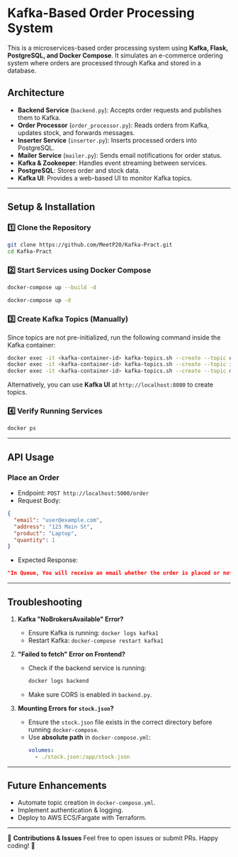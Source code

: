 # Kafka-Based Order Processing System

This is a microservices-based order processing system using **Kafka, Flask, PostgreSQL, and Docker Compose**. It simulates an e-commerce ordering system where orders are processed through Kafka and stored in a database.

## Architecture
- **Backend Service** (`backend.py`): Accepts order requests and publishes them to Kafka.
- **Order Processor** (`order_processor.py`): Reads orders from Kafka, updates stock, and forwards messages.
- **Inserter Service** (`inserter.py`): Inserts processed orders into PostgreSQL.
- **Mailer Service** (`mailer.py`): Sends email notifications for order status.
- **Kafka & Zookeeper**: Handles event streaming between services.
- **PostgreSQL**: Stores order and stock data.
- **Kafka UI**: Provides a web-based UI to monitor Kafka topics.

---

## Setup & Installation

### 1️⃣ Clone the Repository
```bash
git clone https://github.com/MeetP20/Kafka-Pract.git
cd Kafka-Pract
```

### 2️⃣ Start Services using Docker Compose
```bash
docker-compose up --build -d
```
```bash
docker-compose up -d
```

### 3️⃣ Create Kafka Topics (Manually)
Since topics are not pre-initialized, run the following command inside the Kafka container:
```bash
docker exec -it <kafka-container-id> kafka-topics.sh --create --topic ordertopic --bootstrap-server kafka1:9092 --partitions 1 --replication-factor 1
docker exec -it <kafka-container-id> kafka-topics.sh --create --topic insert --bootstrap-server kafka1:9092 --partitions 1 --replication-factor 1
docker exec -it <kafka-container-id> kafka-topics.sh --create --topic mails --bootstrap-server kafka1:9092 --partitions 1 --replication-factor 1
```
Alternatively, you can use **Kafka UI** at `http://localhost:8080` to create topics.

### 4️⃣ Verify Running Services
```bash
docker ps
```

---

## API Usage

### Place an Order
- Endpoint: `POST http://localhost:5000/order`
- Request Body:
```json
{
  "email": "user@example.com",
  "address": "123 Main St",
  "product": "Laptop",
  "quantity": 1
}
```
- Expected Response:
```json
"In Queue, You will receive an email whether the order is placed or not!"
```

---

## Troubleshooting

1. **Kafka "NoBrokersAvailable" Error?**
   - Ensure Kafka is running: `docker logs kafka1`
   - Restart Kafka: `docker-compose restart kafka1`

2. **"Failed to fetch" Error on Frontend?**
   - Check if the backend service is running:
     ```bash
     docker logs backend
     ```
   - Make sure CORS is enabled in `backend.py`.

3. **Mounting Errors for `stock.json`?**
   - Ensure the `stock.json` file exists in the correct directory before running `docker-compose`.
   - Use **absolute path** in `docker-compose.yml`:
     ```yaml
     volumes:
       - ./stock.json:/app/stock.json
     ```

---

## Future Enhancements
- Automate topic creation in `docker-compose.yml`.
- Implement authentication & logging.
- Deploy to AWS ECS/Fargate with Terraform.

---

🚀 **Contributions & Issues**
Feel free to open issues or submit PRs. Happy coding! 🎯

